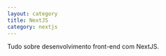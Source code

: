 ```yaml
---
layout: category
title: NextJS
category: nextjs
---
```


Tudo sobre desenvolvimento front-end com NextJS.
